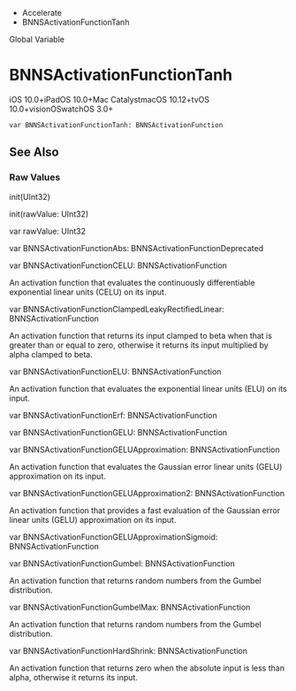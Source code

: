 

- Accelerate
-  BNNSActivationFunctionTanh 

Global Variable

# BNNSActivationFunctionTanh

iOS 10.0+iPadOS 10.0+Mac CatalystmacOS 10.12+tvOS 10.0+visionOSwatchOS 3.0+

``` source
var BNNSActivationFunctionTanh: BNNSActivationFunction
```

## See Also

### Raw Values

init(UInt32)

init(rawValue: UInt32)

var rawValue: UInt32

var BNNSActivationFunctionAbs: BNNSActivationFunctionDeprecated

var BNNSActivationFunctionCELU: BNNSActivationFunction

An activation function that evaluates the continuously differentiable exponential linear units (CELU) on its input.

var BNNSActivationFunctionClampedLeakyRectifiedLinear: BNNSActivationFunction

An activation function that returns its input clamped to beta when that is greater than or equal to zero, otherwise it returns its input multiplied by alpha clamped to beta.

var BNNSActivationFunctionELU: BNNSActivationFunction

An activation function that evaluates the exponential linear units (ELU) on its input.

var BNNSActivationFunctionErf: BNNSActivationFunction

var BNNSActivationFunctionGELU: BNNSActivationFunction

var BNNSActivationFunctionGELUApproximation: BNNSActivationFunction

An activation function that evaluates the Gaussian error linear units (GELU) approximation on its input.

var BNNSActivationFunctionGELUApproximation2: BNNSActivationFunction

An activation function that provides a fast evaluation of the Gaussian error linear units (GELU) approximation on its input.

var BNNSActivationFunctionGELUApproximationSigmoid: BNNSActivationFunction

var BNNSActivationFunctionGumbel: BNNSActivationFunction

An activation function that returns random numbers from the Gumbel distribution.

var BNNSActivationFunctionGumbelMax: BNNSActivationFunction

An activation function that returns random numbers from the Gumbel distribution.

var BNNSActivationFunctionHardShrink: BNNSActivationFunction

An activation function that returns zero when the absolute input is less than alpha, otherwise it returns its input.

